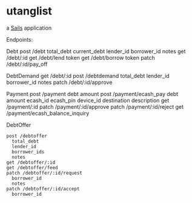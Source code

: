 # utanglist

a [Sails](http://sailsjs.org) application

Endpoints:

Debt
    post /debt
      total_debt
      current_debt
      lender_id
      borrower_id
      notes
    get /debt/:id
    get /debt/lend
      token
    get /debt/borrow
      token
    patch /debt/:id/pay_off

DebtDemand
    get /debt/:id
    post /debtdemand
      total_debt
      lender_id
      borrower_id
      notes
    patch /debt/:id/approve

Payment
    post /payment
      debt
      amount
    post /payment/ecash_pay
      debt
      amount
      ecash_id
      ecash_pin
      device_id
      destination
      description
    get /payment/:id
    patch /payment/:id/approve
    patch /payment/:id/reject
    get /payment/ecash_balance_inquiry

DebtOffer

    post /debtoffer
      total_debt
      lender_id
      borrower_ids
      notes
    get /debtoffer/:id
    get /debtoffer/feed
    patch /debtoffer/:id/request
      borrower_id
      notes
    patch /debtoffer/:id/accept
      borrower_id

